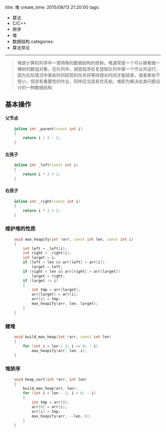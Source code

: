 title: 堆
create_time: 2015/08/13 21:20:00
tags:
- 算法
- C/C++
- 排序
- 堆
- 数据结构
categories:
- 算法导论

---
>堆是计算机科学中一类特殊的数据结构的统称。堆通常是一个可以被看做一棵树的数组对象。在队列中，调度程序反复提取队列中第一个作业并运行，因为实际情况中某些时间较短的任务将等待很长时间才能结束，或者某些不短小，但具有重要性的作业，同样应当具有优先权。堆即为解决此类问题设计的一种数据结构

## 基本操作
#### 父节点
```cpp
	inline int _parent(const int i)
	{
	    return i / 2 - 1;
	}
```
#### 左孩子
```cpp
	inline int _left(const int i)
	{
	    return i * 2 + 1;
	}
```
#### 右孩子
```cpp
	inline int _right(const int i)
	{
	    return i * 2 + 2;
	}
```

### 维护堆的性质
```cpp
	void max_heapify(int *arr, const int len, const int i)
	{
	    int left = _left(i);
	    int right = _right(i);
	    int larget = i;
	    if (left < len && arr[left] > arr[i])
	        larget = left;
	    if (right < len && arr[right] > arr[larget])
	        larget = right;
	    if (larget != i)
	    {
	        int tmp = arr[larget];
	        arr[larget] = arr[i];
	        arr[i] = tmp;
	        max_heapify(arr, len, larget);
	    }
	}
```
### 建堆
```cpp
	void build_max_heap(int *arr, const int len)
	{
	    for (int i = len / 2; i >= 0; --i)
	        max_heapify(arr, len, i);
	}
```
### 堆排序
```cpp
	void heap_sort(int *arr, int len)
	{
	    build_max_heap(arr, len);
	    for (int i = len - 1; i > 0; --i)
	    {
	        int tmp = arr[0];
	        arr[0] = arr[i];
	        arr[i] = tmp;
	        max_heapify(arr, --len, 0);
	    }
	}
```
